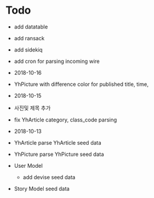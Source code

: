 # Todo

- add datatable
- add ransack
- add sidekiq
- add cron for parsing incoming wire

- 2018-10-16
 - YhPicture 
    with difference color for published
    title, time,

- 2018-10-15
 - 사진및 제목 추가
 - fix YhArticle category, class_code parsing

- 2018-10-13
 - YhArticle
    parse YhArticle
    seed data
 - YhPicture
    parse YhPicture
    seed data

 - User Model
    - add devise
    seed data

 - Story Model
    seed data
